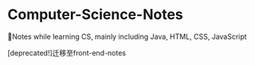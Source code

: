 # Computer-Science-Notes
:lollipop:Notes while learning CS, mainly including Java, HTML, CSS, JavaScript

[deprecated!]迁移至front-end-notes